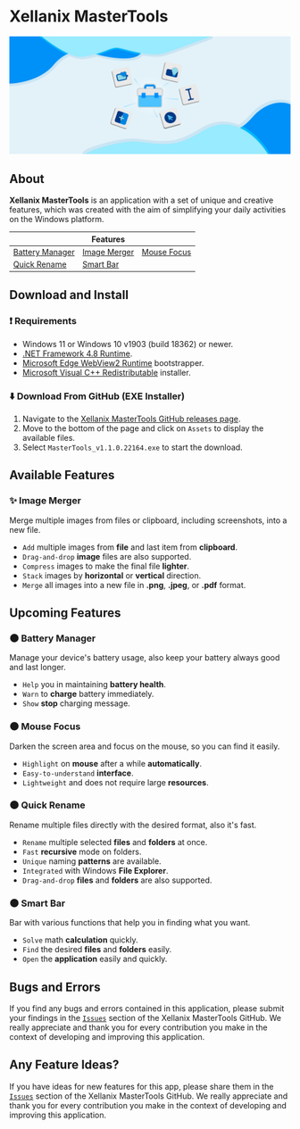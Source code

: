 # Xellanix MasterTools
![Hero image for Xellanix MasterTools](Banner.png)

## About
**Xellanix MasterTools** is an application with a set of unique and creative features, which was created with the aim of simplifying your daily activities on the Windows platform.

|               |    Features    |               |
| ------------- | -------------- | ------------- |
| [Battery Manager](https://github.com/xellanix/mastertools#new_moon-battery-manager) | [Image Merger](https://github.com/xellanix/mastertools#sparkles-image-merger) | [Mouse Focus](https://github.com/xellanix/mastertools#new_moon-mouse-focus) |
| [Quick Rename](https://github.com/xellanix/mastertools#new_moon-quick-rename) | [Smart Bar](https://github.com/xellanix/mastertools#new_moon-smart-bar) |  |

## Download and Install
### :exclamation: Requirements
- Windows 11 or Windows 10 v1903 (build 18362) or newer.
- [.NET Framework 4.8 Runtime](https://dotnet.microsoft.com/en-us/download/dotnet-framework/net48).
- [Microsoft Edge WebView2 Runtime](https://go.microsoft.com/fwlink/p/?LinkId=2124703) bootstrapper.
- [Microsoft Visual C++ Redistributable](https://docs.microsoft.com/cpp/windows/latest-supported-vc-redist?view=msvc-170#visual-studio-2015-2017-2019-and-2022) installer.
### :arrow_down: Download From GitHub (EXE Installer)
1. Navigate to the [Xellanix MasterTools GitHub releases page](https://github.com/xellanix/mastertools/releases/tag/v1.1.0.22164).
2. Move to the bottom of the page and click on `Assets` to display the available files.
3. Select `MasterTools_v1.1.0.22164.exe` to start the download. 

## Available Features
### :sparkles: Image Merger
Merge multiple images from files or clipboard, including screenshots, into a new file.
- `Add` multiple images from **file** and last item from **clipboard**.
- `Drag-and-drop` **image** files are also supported.
- `Compress` images to make the final file **lighter**.
- `Stack` images by **horizontal** or **vertical** direction.
- `Merge` all images into a new file in **.png**, **.jpeg**, or **.pdf** format.

## Upcoming Features
### :new_moon: Battery Manager
Manage your device's battery usage, also keep your battery always good and last longer.
- `Help` you in maintaining **battery health**.
- `Warn` to **charge** battery immediately.
- `Show` **stop** charging message.

### :new_moon: Mouse Focus
Darken the screen area and focus on the mouse, so you can find it easily.
- `Highlight` on **mouse** after a while **automatically**.
- `Easy-to-understand` **interface**.
- `Lightweight` and does not require large **resources**.
### :new_moon: Quick Rename
Rename multiple files directly with the desired format, also it's fast.
- `Rename` multiple selected **files** and **folders** at once.
- `Fast` **recursive** mode on folders.
- `Unique` naming **patterns** are available.
- `Integrated` with Windows **File Explorer**.
- `Drag-and-drop` **files** and **folders** are also supported.
### :new_moon: Smart Bar
Bar with various functions that help you in finding what you want.
- `Solve` math **calculation** quickly.
- `Find` the desired **files** and **folders** easily.
- `Open` the **application** easily and quickly.

## Bugs and Errors
If you find any bugs and errors contained in this application, please submit your findings in the [`Issues`](https://github.com/xellanix/mastertools/issues) section of the Xellanix MasterTools GitHub. We really appreciate and thank you for every contribution you make in the context of developing and improving this application.

## Any Feature Ideas?
If you have ideas for new features for this app, please share them in the [`Issues`](https://github.com/xellanix/mastertools/issues) section of the Xellanix MasterTools GitHub. We really appreciate and thank you for every contribution you make in the context of developing and improving this application.
